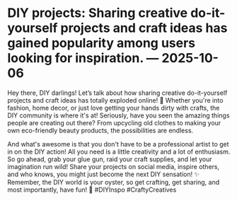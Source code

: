 # DIY projects: Sharing creative do-it-yourself projects and craft ideas has gained popularity among users looking for inspiration. — 2025-10-06

Hey there, DIY darlings! Let’s talk about how sharing creative do-it-yourself projects and craft ideas has totally exploded online! 🌟 Whether you're into fashion, home decor, or just love getting your hands dirty with crafts, the DIY community is where it's at! Seriously, have you seen the amazing things people are creating out there? From upcycling old clothes to making your own eco-friendly beauty products, the possibilities are endless.

And what's awesome is that you don't have to be a professional artist to get in on the DIY action! All you need is a little creativity and a lot of enthusiasm. So go ahead, grab your glue gun, raid your craft supplies, and let your imagination run wild! Share your projects on social media, inspire others, and who knows, you might just become the next DIY sensation! ✨ Remember, the DIY world is your oyster, so get crafting, get sharing, and most importantly, have fun! 💖 #DIYInspo #CraftyCreatives